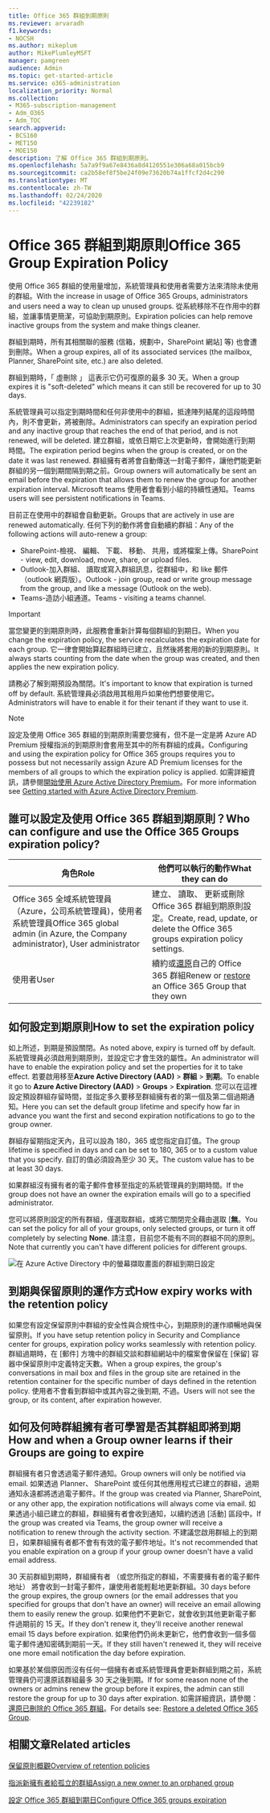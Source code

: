 ```yaml
---
title: Office 365 群組到期原則
ms.reviewer: arvaradh
f1.keywords:
- NOCSH
ms.author: mikeplum
author: MikePlumleyMSFT
manager: pamgreen
audience: Admin
ms.topic: get-started-article
ms.service: o365-administration
localization_priority: Normal
ms.collection:
- M365-subscription-management
- Adm_O365
- Adm_TOC
search.appverid:
- BCS160
- MET150
- MOE150
description: 了解 Office 365 群組到期原則。
ms.openlocfilehash: 5a7a9f9a67e8436a8d4120551e306a68a015bcb9
ms.sourcegitcommit: ca2b58ef8f5be24f09e73620b74a1ffcf2d4c290
ms.translationtype: MT
ms.contentlocale: zh-TW
ms.lasthandoff: 02/24/2020
ms.locfileid: "42239182"
---
```

# <a name="office-365-group-expiration-policy"></a><span data-ttu-id="b55a8-103">Office 365 群組到期原則</span><span class="sxs-lookup"><span data-stu-id="b55a8-103">Office 365 Group Expiration Policy</span></span>

<span data-ttu-id="b55a8-104">使用 Office 365 群組的使用量增加，系統管理員和使用者需要方法來清除未使用的群組。</span><span class="sxs-lookup"><span data-stu-id="b55a8-104">With the increase in usage of Office 365 Groups, administrators and users need a way to clean up unused groups.</span></span> <span data-ttu-id="b55a8-105">從系統移除不在作用中的群組，並讓事情更簡潔，可協助到期原則。</span><span class="sxs-lookup"><span data-stu-id="b55a8-105">Expiration policies can help remove inactive groups from the system and make things cleaner.</span></span>

<span data-ttu-id="b55a8-106">群組到期時，所有其相關聯的服務 (信箱，規劃中，SharePoint 網站] 等) 也會遭到刪除。</span><span class="sxs-lookup"><span data-stu-id="b55a8-106">When a group expires, all of its associated services (the mailbox, Planner, SharePoint site, etc.) are also deleted.</span></span>

<span data-ttu-id="b55a8-107">群組到期時，「 虛刪除 」 這表示它仍可復原的最多 30 天。</span><span class="sxs-lookup"><span data-stu-id="b55a8-107">When a group expires it is "soft-deleted" which means it can still be recovered for up to 30 days.</span></span>

<span data-ttu-id="b55a8-108">系統管理員可以指定到期時間和任何非使用中的群組，抵達陣列結尾的這段時間內，則不會更新，將被刪除。</span><span class="sxs-lookup"><span data-stu-id="b55a8-108">Administrators can specify an expiration period and any inactive group that reaches the end of that period, and is not renewed, will be deleted.</span></span> <span data-ttu-id="b55a8-109">建立群組，或依日期它上次更新時，會開始進行到期時間。</span><span class="sxs-lookup"><span data-stu-id="b55a8-109">The expiration period begins when the group is created, or on the date it was last renewed.</span></span> <span data-ttu-id="b55a8-110">群組擁有者將會自動傳送一封電子郵件，讓他們能更新群組的另一個到期間隔到期之前。</span><span class="sxs-lookup"><span data-stu-id="b55a8-110">Group owners will automatically be sent an email before the expiration that allows them to renew the group for another expiration interval.</span></span> <span data-ttu-id="b55a8-111">Microsoft teams 使用者會看到小組的持續性通知。</span><span class="sxs-lookup"><span data-stu-id="b55a8-111">Teams users will see persistent notifications in Teams.</span></span>

<span data-ttu-id="b55a8-112">目前正在使用中的群組會自動更新。</span><span class="sxs-lookup"><span data-stu-id="b55a8-112">Groups that are actively in use are renewed automatically.</span></span> <span data-ttu-id="b55a8-113">任何下列的動作將會自動續約群組：</span><span class="sxs-lookup"><span data-stu-id="b55a8-113">Any of the following actions will auto-renew a group:</span></span>
- <span data-ttu-id="b55a8-114">SharePoint-檢視、 編輯、 下載、 移動、 共用，或將檔案上傳。</span><span class="sxs-lookup"><span data-stu-id="b55a8-114">SharePoint - view, edit, download, move, share, or upload files.</span></span>
- <span data-ttu-id="b55a8-115">Outlook-加入群組、 讀取或寫入群組訊息，從群組中，和 like 郵件 （outlook 網頁版）。</span><span class="sxs-lookup"><span data-stu-id="b55a8-115">Outlook - join group, read or write group message from the group, and like a message (Outlook on the web).</span></span>
- <span data-ttu-id="b55a8-116">Teams-造訪小組通道。</span><span class="sxs-lookup"><span data-stu-id="b55a8-116">Teams - visiting a teams channel.</span></span>

> [!IMPORTANT]
> <span data-ttu-id="b55a8-117">當您變更的到期原則時，此服務會重新計算每個群組的到期日。</span><span class="sxs-lookup"><span data-stu-id="b55a8-117">When you change the expiration policy, the service recalculates the expiration date for each group.</span></span> <span data-ttu-id="b55a8-118">它一律會開始算起群組時已建立，且然後將套用的新的到期原則。</span><span class="sxs-lookup"><span data-stu-id="b55a8-118">It always starts counting from the date when the group was created, and then applies the new expiration policy.</span></span>

<span data-ttu-id="b55a8-119">請務必了解到期預設為關閉。</span><span class="sxs-lookup"><span data-stu-id="b55a8-119">It's important to know that expiration is turned off by default.</span></span> <span data-ttu-id="b55a8-120">系統管理員必須啟用其租用戶如果他們想要使用它。</span><span class="sxs-lookup"><span data-stu-id="b55a8-120">Administrators will have to enable it for their tenant if they want to use it.</span></span>

> [!NOTE]
> <span data-ttu-id="b55a8-121">設定及使用 Office 365 群組的到期原則需要您擁有，但不是一定是將 Azure AD Premium 授權指派的到期原則會套用至其中的所有群組的成員。</span><span class="sxs-lookup"><span data-stu-id="b55a8-121">Configuring and using the expiration policy for Office 365 groups requires you to possess but not necessarily assign Azure AD Premium licenses for the members of all groups to which the expiration policy is applied.</span></span> <span data-ttu-id="b55a8-122">如需詳細資訊，請參閱[開始使用 Azure Active Directory Premium](https://docs.microsoft.com/azure/active-directory/active-directory-get-started-premium)。</span><span class="sxs-lookup"><span data-stu-id="b55a8-122">For more information see [Getting started with Azure Active Directory Premium](https://docs.microsoft.com/azure/active-directory/active-directory-get-started-premium).</span></span>

## <a name="who-can-configure-and-use-the-office-365-groups-expiration-policy"></a><span data-ttu-id="b55a8-123">誰可以設定及使用 Office 365 群組到期原則？</span><span class="sxs-lookup"><span data-stu-id="b55a8-123">Who can configure and use the Office 365 Groups expiration policy?</span></span>

|<span data-ttu-id="b55a8-124">角色</span><span class="sxs-lookup"><span data-stu-id="b55a8-124">Role</span></span>|<span data-ttu-id="b55a8-125">他們可以執行的動作</span><span class="sxs-lookup"><span data-stu-id="b55a8-125">What they can do</span></span>|
|---------|---------|
|<span data-ttu-id="b55a8-126">Office 365 全域系統管理員 （Azure，公司系統管理員)，使用者系統管理員</span><span class="sxs-lookup"><span data-stu-id="b55a8-126">Office 365 global admin (in Azure, the Company administrator), User administrator</span></span>|<span data-ttu-id="b55a8-127">建立、 讀取、 更新或刪除 Office 365 群組到期原則設定。</span><span class="sxs-lookup"><span data-stu-id="b55a8-127">Create, read, update, or delete the Office 365 groups expiration policy settings.</span></span>|
|<span data-ttu-id="b55a8-128">使用者</span><span class="sxs-lookup"><span data-stu-id="b55a8-128">User</span></span>|<span data-ttu-id="b55a8-129">續約或[還原](https://docs.microsoft.com/azure/active-directory/users-groups-roles/groups-restore-deleted)自己的 Office 365 群組</span><span class="sxs-lookup"><span data-stu-id="b55a8-129">Renew or [restore](https://docs.microsoft.com/azure/active-directory/users-groups-roles/groups-restore-deleted) an Office 365 Group that they own</span></span>|

## <a name="how-to-set-the-expiration-policy"></a><span data-ttu-id="b55a8-130">如何設定到期原則</span><span class="sxs-lookup"><span data-stu-id="b55a8-130">How to set the expiration policy</span></span>

<span data-ttu-id="b55a8-131">如上所述，到期是預設關閉。</span><span class="sxs-lookup"><span data-stu-id="b55a8-131">As noted above, expiry is turned off by default.</span></span> <span data-ttu-id="b55a8-132">系統管理員必須啟用到期原則，並設定它才會生效的屬性。</span><span class="sxs-lookup"><span data-stu-id="b55a8-132">An administrator will have to enable the expiration policy and set the properties for it to take effect.</span></span> <span data-ttu-id="b55a8-133">若要啟用移至**Azure Active Directory (AAD)** > **群組** > **到期**。</span><span class="sxs-lookup"><span data-stu-id="b55a8-133">To enable it go to **Azure Active Directory (AAD)** > **Groups** > **Expiration**.</span></span> <span data-ttu-id="b55a8-134">您可以在這裡設定預設群組存留時間，並指定多久要移至群組擁有者的第一個及第二個過期通知。</span><span class="sxs-lookup"><span data-stu-id="b55a8-134">Here you can set the default group lifetime and specify how far in advance you want the first and second expiration notifications to go to the group owner.</span></span>

<span data-ttu-id="b55a8-135">群組存留期指定天內，且可以設為 180，365 或您指定自訂值。</span><span class="sxs-lookup"><span data-stu-id="b55a8-135">The group lifetime is specified in days and can be set to 180, 365 or to a custom value that you specify.</span></span> <span data-ttu-id="b55a8-136">自訂的值必須設為至少 30 天。</span><span class="sxs-lookup"><span data-stu-id="b55a8-136">The custom value has to be at least 30 days.</span></span>

<span data-ttu-id="b55a8-137">如果群組沒有擁有者的電子郵件會移至指定的系統管理員的到期時間。</span><span class="sxs-lookup"><span data-stu-id="b55a8-137">If the group does not have an owner the expiration emails will go to a specified administrator.</span></span>

<span data-ttu-id="b55a8-138">您可以將原則設定的所有群組，僅選取群組，或將它關閉完全藉由選取 [**無**。</span><span class="sxs-lookup"><span data-stu-id="b55a8-138">You can set the policy for all of your groups, only selected groups, or turn it off completely by selecting **None**.</span></span> <span data-ttu-id="b55a8-139">請注意，目前您不能有不同的群組不同的原則。</span><span class="sxs-lookup"><span data-stu-id="b55a8-139">Note that currently you can't have different policies for different groups.</span></span>

![在 Azure Active Directory 中的螢幕擷取畫面的群組到期日設定](../media/azure-groups-expiration-settings.png)

## <a name="how-expiry-works-with-the-retention-policy"></a><span data-ttu-id="b55a8-141">到期與保留原則的運作方式</span><span class="sxs-lookup"><span data-stu-id="b55a8-141">How expiry works with the retention policy</span></span>

<span data-ttu-id="b55a8-142">如果您有設定保留原則中群組的安全性與合規性中心，到期原則的運作順暢地與保留原則。</span><span class="sxs-lookup"><span data-stu-id="b55a8-142">If you have setup retention policy in Security and Compliance center for groups, expiration policy works seamlessly with retention policy.</span></span> <span data-ttu-id="b55a8-143">群組過期時，在 [郵件] 方塊中的群組交談和群組網站中的檔案會保留在 [保留] 容器中保留原則中定義特定天數。</span><span class="sxs-lookup"><span data-stu-id="b55a8-143">When a group expires, the group's conversations in mail box and files in the group site are retained in the retention container for the specific number of days defined in the retention policy.</span></span> <span data-ttu-id="b55a8-144">使用者不會看到群組中或其內容之後到期, 不過。</span><span class="sxs-lookup"><span data-stu-id="b55a8-144">Users will not see the group, or its content, after expiration however.</span></span>

## <a name="how-and-when-a-group-owner-learns-if-their-groups-are-going-to-expire"></a><span data-ttu-id="b55a8-145">如何及何時群組擁有者可學習是否其群組即將到期</span><span class="sxs-lookup"><span data-stu-id="b55a8-145">How and when a Group owner learns if their Groups are going to expire</span></span>

<span data-ttu-id="b55a8-146">群組擁有者只會透過電子郵件通知。</span><span class="sxs-lookup"><span data-stu-id="b55a8-146">Group owners will only be notified via email.</span></span> <span data-ttu-id="b55a8-147">如果透過 Planner、 SharePoint 或任何其他應用程式已建立的群組，過期通知永遠都將透過電子郵件。</span><span class="sxs-lookup"><span data-stu-id="b55a8-147">If the group was created via Planner, SharePoint, or any other app, the expiration notifications will always come via email.</span></span> <span data-ttu-id="b55a8-148">如果透過小組已建立的群組，群組擁有者會收到通知，以續約透過 [活動] 區段中。</span><span class="sxs-lookup"><span data-stu-id="b55a8-148">If the group was created via Teams, the group owner will receive a notification to renew through the activity section.</span></span> <span data-ttu-id="b55a8-149">不建議您啟用群組上的到期日，如果群組擁有者都不會有有效的電子郵件地址。</span><span class="sxs-lookup"><span data-stu-id="b55a8-149">It's not recommended that you enable expiration on a group if your group owner doesn't have a valid email address.</span></span>

<span data-ttu-id="b55a8-150">30 天前群組到期時，群組擁有者 （或您所指定的群組，不需要擁有者的電子郵件地址） 將會收到一封電子郵件，讓使用者能輕鬆地更新群組。</span><span class="sxs-lookup"><span data-stu-id="b55a8-150">30 days before the group expires, the group owners (or the email addresses that you specified for groups that don't have an owner) will receive an email allowing them to easily renew the group.</span></span> <span data-ttu-id="b55a8-151">如果他們不更新它，就會收到其他更新電子郵件過期前的 15 天。</span><span class="sxs-lookup"><span data-stu-id="b55a8-151">If they don't renew it, they'll receive another renewal email 15 days before expiration.</span></span> <span data-ttu-id="b55a8-152">如果他們仍尚未更新它，他們會收到一個多個電子郵件通知密碼到期前一天。</span><span class="sxs-lookup"><span data-stu-id="b55a8-152">If they still haven't renewed it, they will receive one more email notification the day before expiration.</span></span>

<span data-ttu-id="b55a8-153">如果基於某個原因而沒有任何一個擁有者或系統管理員會更新群組到期之前，系統管理員仍可還原該群組最多 30 天之後到期。</span><span class="sxs-lookup"><span data-stu-id="b55a8-153">If for some reason none of the owners or admins renew the group before it expires, the admin can still restore the group for up to 30 days after expiration.</span></span> <span data-ttu-id="b55a8-154">如需詳細資訊，請參閱：[還原已刪除的 Office 365 群組](https://support.office.com/article/restore-a-deleted-office-365-group-b7c66b59-657a-4e1a-8aa0-8163b1f4eb54)。</span><span class="sxs-lookup"><span data-stu-id="b55a8-154">For details see: [Restore a deleted Office 365 Group](https://support.office.com/article/restore-a-deleted-office-365-group-b7c66b59-657a-4e1a-8aa0-8163b1f4eb54).</span></span>

## <a name="related-articles"></a><span data-ttu-id="b55a8-155">相關文章</span><span class="sxs-lookup"><span data-stu-id="b55a8-155">Related articles</span></span>

[<span data-ttu-id="b55a8-156">保留原則概觀</span><span class="sxs-lookup"><span data-stu-id="b55a8-156">Overview of retention policies</span></span>](https://support.office.com/article/5e377752-700d-4870-9b6d-12bfc12d2423)

[<span data-ttu-id="b55a8-157">指派新擁有者給孤立的群組</span><span class="sxs-lookup"><span data-stu-id="b55a8-157">Assign a new owner to an orphaned group</span></span>](https://support.office.com/article/86bb3db6-8857-45d1-95c8-f6d540e45732)

[<span data-ttu-id="b55a8-158">設定 Office 365 群組到期日</span><span class="sxs-lookup"><span data-stu-id="b55a8-158">Configure Office 365 groups expiration</span></span>](https://docs.microsoft.com/azure/active-directory/active-directory-groups-lifecycle-azure-portal)
